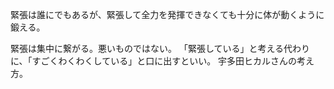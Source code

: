 緊張は誰にでもあるが、緊張して全力を発揮できなくても十分に体が動くように鍛える。

緊張は集中に繋がる。悪いものではない。
「緊張している」と考える代わりに、「すごくわくわくしている」と口に出すといい。
宇多田ヒカルさんの考え方。

